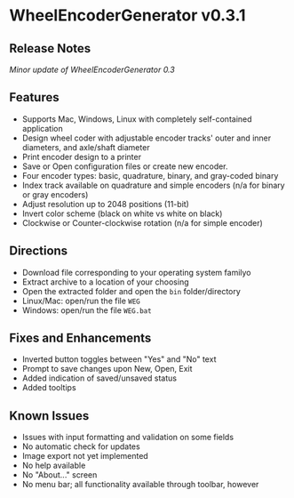 # WheelEncoderGenerator v0.3.1
## Release Notes

*Minor update of WheelEncoderGenerator 0.3*

## Features
 * Supports Mac, Windows, Linux with completely self-contained application
 * Design wheel coder with adjustable encoder tracks' outer and inner diameters, and axle/shaft diameter
 * Print encoder design to a printer
 * Save or Open configuration files or create new encoder.
 * Four encoder types: basic, quadrature, binary, and gray-coded binary
 * Index track available on quadrature and simple encoders (n/a for binary or gray encoders)
 * Adjust resolution up to 2048 positions (11-bit)
 * Invert color scheme (black on white vs white on black)
 * Clockwise or Counter-clockwise rotation (n/a for simple encoder)

## Directions
 * Download file corresponding to your operating system familyo
 * Extract archive to a location of your choosing
 * Open the extracted folder and open the ```bin``` folder/directory
 * Linux/Mac: open/run the file ```WEG```
 * Windows: open/run the file ```WEG.bat```

## Fixes and Enhancements
 * Inverted button toggles between "Yes" and "No" text
 * Prompt to save changes upon New, Open, Exit
 * Added indication of saved/unsaved status
 * Added tooltips

## Known Issues
 * Issues with input formatting and validation on some fields
 * No automatic check for updates
 * Image export not yet implemented
 * No help available
 * No "About..." screen
 * No menu bar; all functionality available through toolbar, however

